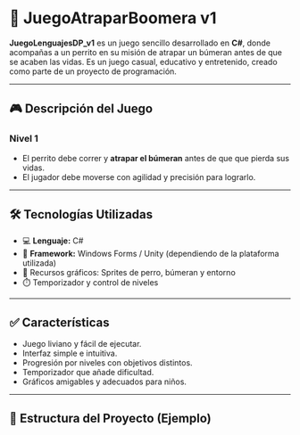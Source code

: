 # 🐶 JuegoAtraparBoomera v1

**JuegoLenguajesDP_v1** es un juego sencillo desarrollado en **C#**, donde acompañas a un perrito en su misión de atrapar un búmeran antes de que se acaben las vidas. Es un juego casual, educativo y entretenido, creado como parte de un proyecto de programación.

---

## 🎮 Descripción del Juego

### Nivel 1
- El perrito debe correr y **atrapar el búmeran** antes de que que pierda sus vidas.
- El jugador debe moverse con agilidad y precisión para lograrlo.

---

## 🛠️ Tecnologías Utilizadas

- 💻 **Lenguaje:** C#
- 🧩 **Framework:** Windows Forms / Unity (dependiendo de la plataforma utilizada)
- 🎨 Recursos gráficos: Sprites de perro, búmeran y entorno
- ⏱️ Temporizador y control de niveles

---

## ✅ Características

- Juego liviano y fácil de ejecutar.
- Interfaz simple e intuitiva.
- Progresión por niveles con objetivos distintos.
- Temporizador que añade dificultad.
- Gráficos amigables y adecuados para niños.

---

## 📁 Estructura del Proyecto (Ejemplo)


